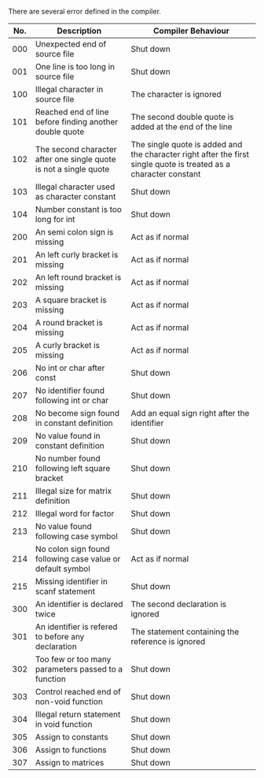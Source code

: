 There are several error defined in the compiler.

| No.  | Description                                                       | Compiler Behaviour                       |
| ---- | ----------------------------------------------------------------- | ---------------------------------------- |
| 000  | Unexpected end of source file | Shut down |
| 001  | One line is too long in source file | Shut down |
| 100  | Illegal character in source file | The character is ignored |
| 101  | Reached end of line before finding another double quote | The second double quote is added at the end of the line |
| 102  | The second character after one single quote is not a single quote | The single quote is added and the character right after the first single quote is treated as a character constant |
| 103  | Illegal character used as character constant | Shut down |
| 104  | Number constant is too long for int | Shut down |
| 200  | An semi colon sign is missing | Act as if normal |
| 201  | An left curly bracket is missing | Act as if normal |
| 202  | An left round bracket is missing | Act as if normal |
| 203  | A square bracket is missing | Act as if normal |
| 204  | A round bracket is missing | Act as if normal |
| 205  | A curly bracket is missing | Act as if normal |
| 206  | No int or char after const | Shut down |
| 207  | No identifier found following int or char | Shut down |
| 208  | No become sign found in constant definition | Add an equal sign right after the identifier |
| 209  | No value found in constant definition | Shut down |
| 210  | No number found following left square bracket | Shut down |
| 211  | Illegal size for matrix definition | Shut down |
| 212  | Illegal word for factor | Shut down |
| 213  | No value found following case symbol | Shut down |
| 214  | No colon sign found following case value or default symbol | Act as if normal |
| 215  | Missing identifier in scanf statement | Shut down |
| 300  | An identifier is declared twice | The second declaration is ignored |
| 301  | An identifier is refered to before any declaration | The statement containing the reference is ignored |
| 302  | Too few or too many parameters passed to a function | Shut down |
| 303  | Control reached end of non-void function | Shut down |
| 304  | Illegal return statement in void function | Shut down |
| 305  | Assign to constants | Shut down |
| 306  | Assign to functions | Shut down |
| 307  | Assign to matrices | Shut down |
